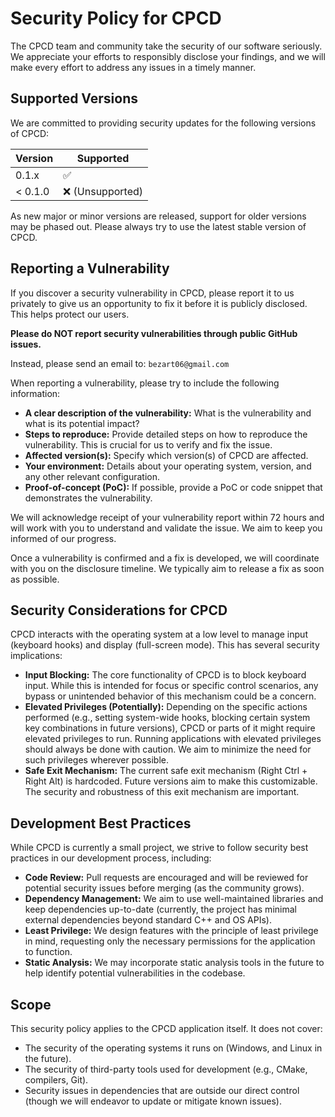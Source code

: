 # Security Policy for CPCD

The CPCD team and community take the security of our software seriously. We appreciate your efforts to responsibly disclose your findings, and we will make every effort to address any issues in a timely manner.

## Supported Versions

We are committed to providing security updates for the following versions of CPCD:

| Version | Supported          |
| ------- | ------------------ |
| 0.1.x   | :white_check_mark: |
| < 0.1.0 | :x: (Unsupported)  |

As new major or minor versions are released, support for older versions may be phased out. Please always try to use the latest stable version of CPCD.

## Reporting a Vulnerability

If you discover a security vulnerability in CPCD, please report it to us privately to give us an opportunity to fix it before it is publicly disclosed. This helps protect our users.

**Please do NOT report security vulnerabilities through public GitHub issues.**

Instead, please send an email to:
`bezart06@gmail.com`

When reporting a vulnerability, please try to include the following information:

* **A clear description of the vulnerability:** What is the vulnerability and what is its potential impact?
* **Steps to reproduce:** Provide detailed steps on how to reproduce the vulnerability. This is crucial for us to verify and fix the issue.
* **Affected version(s):** Specify which version(s) of CPCD are affected.
* **Your environment:** Details about your operating system, version, and any other relevant configuration.
* **Proof-of-concept (PoC):** If possible, provide a PoC or code snippet that demonstrates the vulnerability.

We will acknowledge receipt of your vulnerability report within 72 hours and will work with you to understand and validate the issue. We aim to keep you informed of our progress.

Once a vulnerability is confirmed and a fix is developed, we will coordinate with you on the disclosure timeline. We typically aim to release a fix as soon as possible.

## Security Considerations for CPCD

CPCD interacts with the operating system at a low level to manage input (keyboard hooks) and display (full-screen mode). This has several security implications:

* **Input Blocking:** The core functionality of CPCD is to block keyboard input. While this is intended for focus or specific control scenarios, any bypass or unintended behavior of this mechanism could be a concern.
* **Elevated Privileges (Potentially):** Depending on the specific actions performed (e.g., setting system-wide hooks, blocking certain system key combinations in future versions), CPCD or parts of it might require elevated privileges to run. Running applications with elevated privileges should always be done with caution. We aim to minimize the need for such privileges wherever possible.
* **Safe Exit Mechanism:** The current safe exit mechanism (Right Ctrl + Right Alt) is hardcoded. Future versions aim to make this customizable. The security and robustness of this exit mechanism are important.

## Development Best Practices

While CPCD is currently a small project, we strive to follow security best practices in our development process, including:

* **Code Review:** Pull requests are encouraged and will be reviewed for potential security issues before merging (as the community grows).
* **Dependency Management:** We aim to use well-maintained libraries and keep dependencies up-to-date (currently, the project has minimal external dependencies beyond standard C++ and OS APIs).
* **Least Privilege:** We design features with the principle of least privilege in mind, requesting only the necessary permissions for the application to function.
* **Static Analysis:** We may incorporate static analysis tools in the future to help identify potential vulnerabilities in the codebase.

## Scope

This security policy applies to the CPCD application itself. It does not cover:
* The security of the operating systems it runs on (Windows, and Linux in the future).
* The security of third-party tools used for development (e.g., CMake, compilers, Git).
* Security issues in dependencies that are outside our direct control (though we will endeavor to update or mitigate known issues).
